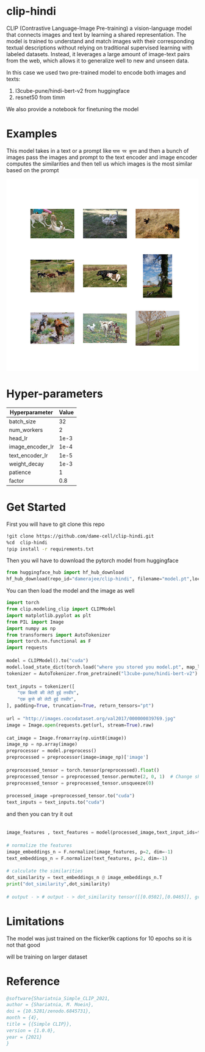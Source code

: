# clip-hindi
CLIP (Contrastive Language-Image Pre-training)  a vision-language model that connects images and text by learning a shared representation. The model is trained to understand and match images with their corresponding textual descriptions without relying on traditional supervised learning with labeled datasets. Instead, it leverages a large amount of image-text pairs from the web, which allows it to generalize well to new and unseen data.

In this case we used two pre-trained model to encode both images and texts:

1) l3cube-pune/hindi-bert-v2 from huggingface 
2) resnet50 from timm 

We also provide a notebook for finetuning the model 

# Examples 
This model takes in a text or a prompt like `घास पर कुत्ता` and then a bunch of images pass the images and prompt to the text encoder and image encoder computes the similarities and then tell us which images is the most similar based on the prompt 

<div style="text-align: center;">
  <img src="images/dog.png" alt="Dog" width="700"/>
</div>

# Hyper-parameters 

| **Hyperparameter**      | **Value**                               |
|-------------------------|-----------------------------------------|
| batch_size            | 32                                    |
| num_workers           | 2                                     |
| head_lr               | 1e-3                                  |
| image_encoder_lr      | 1e-4                                  |
| text_encoder_lr       | 1e-5                                  |
| weight_decay          | 1e-3                                  |
| patience              | 1                                     |
| factor                | 0.8                                   |

# Get Started 

First you will have to git clone this repo 

```bash
!git clone https://github.com/dame-cell/clip-hindi.git
%cd  clip-hindi
!pip install -r requirements.txt
```

Then you wil have to download the pytorch model from huggingface

```python
from huggingface_hub import hf_hub_download
hf_hub_download(repo_id="damerajee/clip-hindi", filename="model.pt",local_dir="model")
```
You can then load the model  and the image as well 
```python 
import torch 
from clip.modeling_clip import CLIPModel
import matplotlib.pyplot as plt
from PIL import Image
import numpy as np
from transformers import AutoTokenizer 
import torch.nn.functional as F
import requests

model = CLIPModel().to("cuda")
model.load_state_dict(torch.load("where you stored you model.pt", map_location="cuda"))
tokenizer = AutoTokenizer.from_pretrained("l3cube-pune/hindi-bert-v2")

text_inputs = tokenizer([
    "एक बिल्ली की लेटी हुई तस्वीर",
    "एक कुत्ते की लेटी हुई तस्वीर",
], padding=True, truncation=True, return_tensors="pt")

url = "http://images.cocodataset.org/val2017/000000039769.jpg"
image = Image.open(requests.get(url, stream=True).raw)

cat_image = Image.fromarray(np.uint8(image))
image_np = np.array(image)  
preprocessor = model.preprocess()  
preprocessed = preprocessor(image=image_np)['image'] 

preprocessed_tensor = torch.tensor(preprocessed).float()
preprocessed_tensor = preprocessed_tensor.permute(2, 0, 1)  # Change shape to [C, H, W]
preprocessed_tensor = preprocessed_tensor.unsqueeze(0)

processed_image =preprocessed_tensor.to("cuda")
text_inputs = text_inputs.to("cuda")
```
and then you can try it out 
```python

image_features , text_features = model(processed_image,text_input_ids=text_inputs['input_ids'],text_attention_mask=text_inputs['attention_mask'])

# normalize the features 
image_embeddings_n = F.normalize(image_features, p=2, dim=-1)
text_embeddings_n = F.normalize(text_features, p=2, dim=-1)

# calculate the similarities 
dot_similarity = text_embeddings_n @ image_embeddings_n.T
print("dot_similarity",dot_similarity)

# output - > # output - > dot_similarity tensor([[0.0502],[0.0465]], grad_fn=<MmBackward0>)
```

# Limitations 
The model was just trained on the flicker9k captions for 10 epochs so it is not that good 

will be training on larger dataset 

# Reference 

```bibtex
@software{Shariatnia_Simple_CLIP_2021,
author = {Shariatnia, M. Moein},
doi = {10.5281/zenodo.6845731},
month = {4},
title = {{Simple CLIP}},
version = {1.0.0},
year = {2021}
}
```
